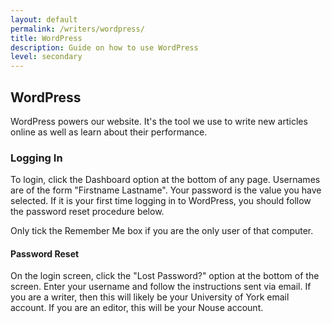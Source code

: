 ```yaml
---
layout: default
permalink: /writers/wordpress/
title: WordPress
description: Guide on how to use WordPress
level: secondary
---
```


## WordPress
WordPress powers our website.  It's the tool we use to write new articles online as well as learn about their performance.

### Logging In
To login, click the Dashboard option at the bottom of any page.  Usernames are of the form "Firstname Lastname".  Your password is the value you have selected.  If it is your first time logging in to WordPress, you should follow the password reset procedure below.

Only tick the Remember Me box if you are the only user of that computer.

#### Password Reset
On the login screen, click the "Lost Password?" option at the bottom of the screen.  Enter your username and follow the instructions sent via email.  If you are a writer, then this will likely be your University of York email account.  If you are an editor, this will be your Nouse account.
